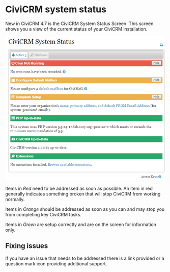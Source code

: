 CiviCRM system status
=====================

New in CiviCRM 4.7 is the CiviCRM System Status Screen.  This screen shows you a view of the current status of your CiviCRM installation.

![Screen Shot of CiviCRM System Status](../img/initial-set-up-CiviCRM-System-Status.png)

Items in *Red* need to be addressed as soon as possible. An item in red generally indicates something broken that will stop CiviCRM from working normally. 

Items in *Orange* should be addressed as soon as you can and may stop you from completing key CiviCRM tasks.  

Items in *Green* are setup correctly and are on the screen for information only.  

Fixing issues
-------------
If you have an issue that needs to be addressed there is a link provided or a question mark icon providing additional support.  